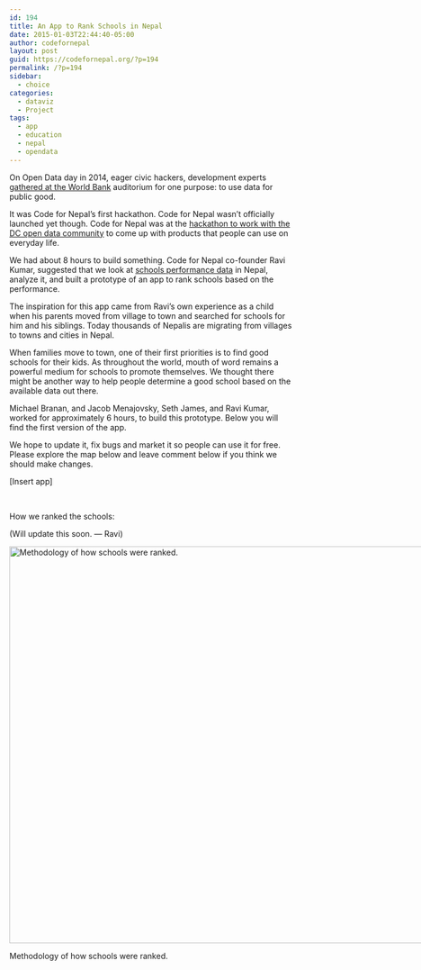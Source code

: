 ```yaml
---
id: 194
title: An App to Rank Schools in Nepal
date: 2015-01-03T22:44:40-05:00
author: codefornepal
layout: post
guid: https://codefornepal.org/?p=194
permalink: /?p=194
sidebar:
  - choice
categories:
  - dataviz
  - Project
tags:
  - app
  - education
  - nepal
  - opendata
---
```

On Open Data day in 2014, eager civic hackers, development experts [gathered at the World Bank](http://blogs.worldbank.org/opendata/open-data-community-grows-together-stays-together) auditorium for one purpose: to use data for public good.

It was Code for Nepal’s first hackathon. Code for Nepal wasn’t officially launched yet though. Code for Nepal was at the [hackathon to work with the DC open data community](https://opendatadaydc.hackpad.com/Practical-Open-Data-for-Nepal-Data-Driven-Stories-Visualizations-Q3c2in2rAKK) to come up with products that people can use on everyday life.

We had about 8 hours to build something. Code for Nepal co-founder Ravi Kumar, suggested that we look at [schools performance data](https://docs.google.com/spreadsheet/ccc?key=0AmLBbdDz0V5DdHA5a2Nlelh0dGd4N2xkV1ltcEhVUGc&usp=sharing) in Nepal, analyze it, and built a prototype of an app to rank schools based on the performance.

The inspiration for this app came from Ravi’s own experience as a child when his parents moved from village to town and searched for schools for him and his siblings. Today thousands of Nepalis are migrating from villages to towns and cities in Nepal.

When families move to town, one of their first priorities is to find good schools for their kids. As throughout the world, mouth of word remains a powerful medium for schools to promote themselves. We thought there might be another way to help people determine a good school based on the available data out there.

Michael Branan, and Jacob Menajovsky, Seth James, and Ravi Kumar, worked for approximately 6 hours, to build this prototype. Below you will find the first version of the app.

We hope to update it, fix bugs and market it so people can use it for free. Please explore the map below and leave comment below if you think we should make changes.

[Insert app]

&nbsp;

How we ranked the schools:

(Will update this soon. &#8212; Ravi)

<div id="attachment_196" style="width: 950px" class="wp-caption alignnone">
  <a href="https://codefornepal.org/wp-content/uploads/2015/01/methodology_image.jpg"><img aria-describedby="caption-attachment-196" class="size-large wp-image-196" src="https://codefornepal.org/wp-content/uploads/2015/01/methodology_image-1024x768.jpg" alt="Methodology of how schools were ranked. " width="940" height="705" srcset="https://codefornepal.org/wp-content/uploads/2015/01/methodology_image-1024x768.jpg 1024w, https://codefornepal.org/wp-content/uploads/2015/01/methodology_image-300x225.jpg 300w, https://codefornepal.org/wp-content/uploads/2015/01/methodology_image.jpg 1280w" sizes="(max-width: 940px) 100vw, 940px" /></a>
  
  <p id="caption-attachment-196" class="wp-caption-text">
    Methodology of how schools were ranked.
  </p>
</div>